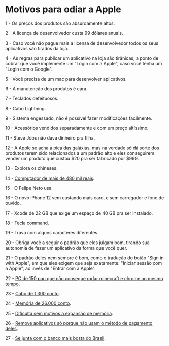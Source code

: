 # Motivos para odiar a Apple

1 - Os preços dos produtos são absurdamente altos.

2 - A licença de desenvolvedor custa 99 dólares anuais.

3 - Caso você não pague mais a licensa de desenvolvedor todos os seus aplicativos são tirados da loja.

4 - As regras para publicar um aplicativo na loja são tirânicas, a ponto de cobrar que você implemente um "Login com a Apple", caso você tenha um "Login com o Google".

5 - Você precisa de um mac para desenvolver aplicativos.

6 - A manutenção dos produtos é cara.

7 - Teclados defeituosos.

8 - Cabo Lightning.

9 - Sistema engessado, não é possível fazer modificações facilmente.

10 - Acessórios vendidos separadamente e com um preço altíssimo.

11 - Steve Jobs não dava dinheiro pra filha.

12 - A Apple se acha a pica das galáxias, mas na verdade só dá sorte dos produtos terem sido relacionados a um padrão alto e eles conseguirem vender um produto que custou $20 pra ser fabricado por $999.

13 - Explora os chineses.

14 - [Computador de mais de 480 mil reais](https://www.techtudo.com.br/noticias/2020/02/apple-comeca-a-vender-mac-pro-no-brasil-preco-pode-chegar-a-r-438-mil.ghtml).

15 - O Felipe Neto usa.

16 - O novo iPhone 12 vem custando mais caro, e sem carregador e fone de ouvido.

17 - Xcode de 22 GB que exige um espaço de 40 GB pra ser instalado.

18 - Tecla command.

19 - Trava com alguns caracteres diferentes.

20 - Obriga você a seguir o padrão que eles julgam bom, tirando sua autonomia de fazer um aplicativo da forma que você quer.

21 - O padrão deles nem sempre é bom, como o tradução do botão "Sign in with Apple", em que eles exigem que seja exatamente: "Iniciar sessão com a Apple", ao invés de "Entrar com a Apple".

22 - [PC de 150 pau que não consegue rodar minecraft e chrome ao mesmo tempo](https://twitter.com/felipeneto/status/1286415677579034624).

23 - [Cabo de 1.300 conto](https://tecnoblog.net/354920/apple-lanca-cabo-thunderbolt-3-por-r-1-299/).

24 - [Memória de 26.000 conto](https://macmagazine.uol.com.br/post/2020/08/05/e-os-precos-que-a-apple-cobra-para-upgrade-de-ram-continuam-absurdos). 

25 - [Dificulta sem motivos a expansão de memória](https://macmagazine.uol.com.br/post/2020/08/06/ssd-do-novo-imac-e-soldado-a-placa-ifixit-aumenta-pontuacao-de-reparabilidade-do-modelo-de-2019). 

26 - [Remove aplicativos só porque não usam o método de pagamento deles](https://macmagazine.uol.com.br/post/2020/08/13/fortnite-e-removido-da-app-store-horas-apos-implementar-sistema-de-pagamento-proprio/).

27 - [Se junta com o banco mais bosta do Brasil](https://tecnoblog.net/360074/itau-lanca-programa-iphone-pra-sempre-em-parceria-com-apple/).
